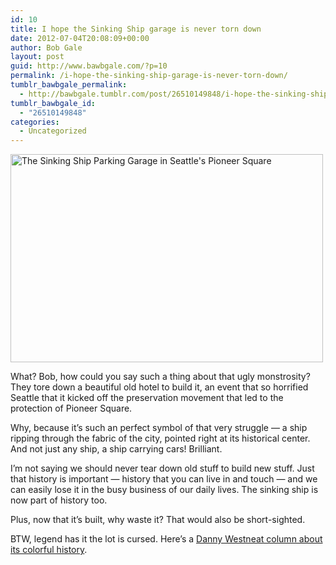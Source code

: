 ```yaml
---
id: 10
title: I hope the Sinking Ship garage is never torn down
date: 2012-07-04T20:08:09+00:00
author: Bob Gale
layout: post
guid: http://www.bawbgale.com/?p=10
permalink: /i-hope-the-sinking-ship-garage-is-never-torn-down/
tumblr_bawbgale_permalink:
  - http://bawbgale.tumblr.com/post/26510149848/i-hope-the-sinking-ship-garage-is-never-torn-down
tumblr_bawbgale_id:
  - "26510149848"
categories:
  - Uncategorized
---
```

[<img src="http://farm6.staticflickr.com/5226/5663192001_93809aae03.jpg" width="500" height="333" alt="The Sinking Ship Parking Garage in Seattle's Pioneer Square" />](http://www.flickr.com/photos/bjvs/5663192001/ "The Sinking Ship Parking Garage in Seattle's Pioneer Square by plusgood, on Flickr")

What? Bob, how could you say such a thing about that ugly monstrosity? They tore down a beautiful old hotel to build it, an event that so horrified Seattle that it kicked off the preservation movement that led to the protection of Pioneer Square.

Why, because it&#8217;s such an perfect symbol of that very struggle &#8212; a ship ripping through the fabric of the city, pointed right at its historical center. And not just any ship, a ship carrying cars! Brilliant.

I&#8217;m not saying we should never tear down old stuff to build new stuff. Just that history is important &#8212; history that you can live in and touch &#8212; and we can easily lose it in the busy business of our daily lives. The sinking ship is now part of history too.

Plus, now that it&#8217;s built, why waste it? That would also be short-sighted.

BTW, legend has it the lot is cursed. Here&#8217;s a [Danny Westneat column about its colorful history](http://seattletimes.nwsource.com/html/dannywestneat/2011277009_danny07.html).